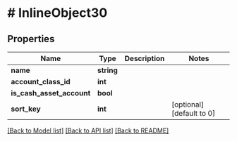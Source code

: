 # # InlineObject30

## Properties

Name | Type | Description | Notes
------------ | ------------- | ------------- | -------------
**name** | **string** |  |
**account_class_id** | **int** |  |
**is_cash_asset_account** | **bool** |  |
**sort_key** | **int** |  | [optional] [default to 0]

[[Back to Model list]](../../README.md#models) [[Back to API list]](../../README.md#endpoints) [[Back to README]](../../README.md)
